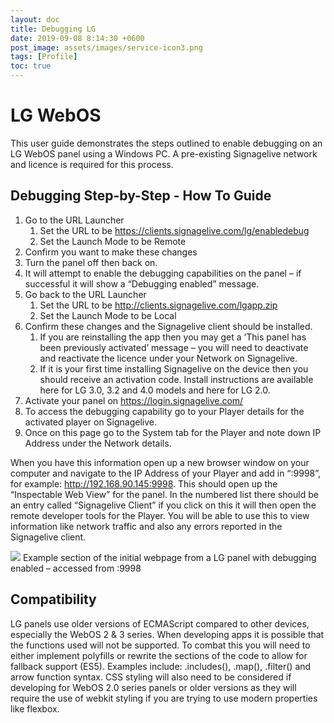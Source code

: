 ```yaml
---
layout: doc
title: Debugging LG
date: 2019-09-08 8:14:30 +0600
post_image: assets/images/service-icon3.png
tags: [Profile]
toc: true
---
```

# LG WebOS

This user guide demonstrates the steps outlined to enable debugging on an LG WebOS panel using a Windows PC. A pre-existing Signagelive network and licence is required for this process.

## Debugging Step-by-Step - How To Guide

1. Go to the URL Launcher
    1. Set the URL to be https://clients.signagelive.com/lg/enabledebug
    2. Set the Launch Mode to be Remote
2. Confirm you want to make these changes
3. Turn the panel off then back on.
4. It will attempt to enable the debugging capabilities on the panel – if successful it will show a “Debugging enabled” message.
5. Go back to the URL Launcher
    1. Set the URL to be http://clients.signagelive.com/lgapp.zip
    2. Set the Launch Mode to be Local
6. Confirm these changes and the Signagelive client should be installed.
    1. If you are reinstalling the app then you may get a ‘This panel has been previously activated’ message – you will need to deactivate and reactivate the licence under your Network on Signagelive.
    2. If it is your first time installing Signagelive on the device then you should receive an activation code. Install instructions are available here for LG 3.0, 3.2 and 4.0 models and here for LG 2.0.
7. Activate your panel on https://login.signagelive.com/ 
8. To access the debugging capability go to your Player details for the activated player on Signagelive.
9. Once on this page go to the System tab for the Player and note down IP Address under the Network details.

When you have this information open up a new browser window on your computer and navigate to the IP Address of your Player and add in “:9998”, for example: http://192.168.90.145:9998. This should open up the “Inspectable Web View” for the panel. In the numbered list there should be an entry called “Signagelive Client” if you click on this it will then open the remote developer tools for the Player. You will be able to use this to view information like network traffic and also any errors reported in the Signagelive client.

<img src="https://lh5.googleusercontent.com/j8zJUutTf_9ruR8TxGF4UAhAOOacmwvLwDuw20UiOTY7M1u0hhZDyiNwujKLPEz1IIDKlWZTyCHjKVQkuxlq3RvrXOZQXIEVzHNj2l1vC_v44MD9sP6P_hi39GNhxRblIKptIye6">
Example section of the initial webpage from a LG panel with debugging enabled – accessed from <ip address>:9998

## Compatibility

LG panels use older versions of ECMAScript compared to other devices, especially the WebOS 2 & 3 series. When developing apps it is possible that the functions used will not be supported. To combat this you will need to either implement polyfills or rewrite the sections of the code to allow for fallback support (ES5). Examples include: .includes(), .map(), .filter() and arrow function syntax. CSS styling will also need to be considered if developing for WebOS 2.0 series panels or older versions as they will require the use of webkit styling if you are trying to use modern properties like flexbox.

